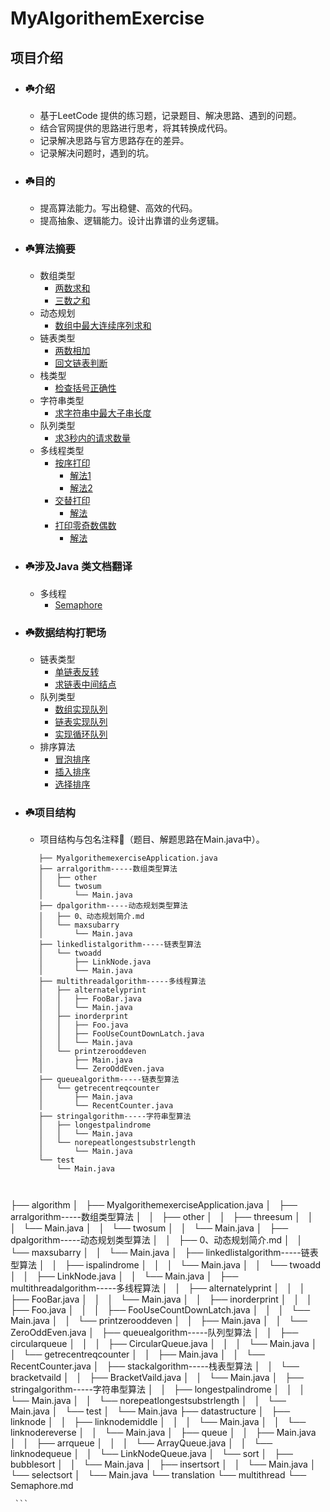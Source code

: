 # MyAlgorithemExercise

## 项目介绍
* ### ☘️介绍
     * 基于LeetCode 提供的练习题，记录题目、解决思路、遇到的问题。
     * 结合官网提供的思路进行思考，将其转换成代码。
     * 记录解决思路与官方思路存在的差异。
     * 记录解决问题时，遇到的坑。
        
* ### ☘️目的
     * 提高算法能力。写出稳健、高效的代码。
     * 提高抽象、逻辑能力。设计出靠谱的业务逻辑。 
     
* ### ☘️算法摘要
     * 数组类型
        * [两数求和](src/main/java/com/zhengjianbin/algorithm/arralgorithm/twosum/Main.java)
        * [三数之和](src/main/java/com/zhengjianbin/algorithm/arralgorithm/threesum/Main.java)     
     * 动态规划
        * [数组中最大连续序列求和](src/main/java/com/zhengjianbin/algorithm/dpalgorithm/maxsubarry/Main.java)
     * 链表类型
        * [两数相加](src/main/java/com/zhengjianbin/algorithm/linkedlistalgorithm/twoadd/Main.java)
        * [回文链表判断](src/main/java/com/zhengjianbin/algorithm/linkedlistalgorithm/ispalindrome/Main.java)
     * 栈类型
        * [检查括号正确性](src/main/java/com/zhengjianbin/algorithm/stackalgorithm/bracketvaild/BracketVaild.java)
     * 字符串类型
        * [求字符串中最大子串长度](src/main/java/com/zhengjianbin/algorithm/stringalgorithm/norepeatlongestsubstrlength/Main.java)
     * 队列类型
        * [求3秒内的请求数量](src/main/java/com/zhengjianbin/algorithm/queuealgorithm/getrecentreqcounter/Main.java)
     * 多线程类型
         * [按序打印](src/main/java/com/zhengjianbin/algorithm/multithreadalgorithm/inorderprint/Main.java)
            * [解法1](src/main/java/com/zhengjianbin/algorithm/multithreadalgorithm/inorderprint/Foo.java)
            * [解法2](src/main/java/com/zhengjianbin/algorithm/multithreadalgorithm/inorderprint/FooUseCountDownLatch.java)
         * [交替打印](src/main/java/com/zhengjianbin/algorithm/multithreadalgorithm/alternatelyprint/Main.java) 
            * [解法](src/main/java/com/zhengjianbin/algorithm/multithreadalgorithm/alternatelyprint/FooBar.java)
         * [打印零奇数偶数](src/main/java/com/zhengjianbin/algorithm/multithreadalgorithm/printzerooddeven/Main.java)
            * [解法](src/main/java/com/zhengjianbin/algorithm/multithreadalgorithm/printzerooddeven/ZeroOddEven.java)

* ### ☘️涉及Java 类文档翻译
     * 多线程
       * [Semaphore](src/main/java/com/zhengjianbin/translation/multithread/Semaphore.md)

* ### ☘️数据结构打靶场
     * 链表类型
       * [单链表反转](src/main/java/com/zhengjianbin/datastructure/linknode/linknodereverse/Main.java)
       * [求链表中间结点](src/main/java/com/zhengjianbin/datastructure/linknode/linknodemiddle/Main.java)
     * 队列类型
       * [数组实现队列](src/main/java/com/zhengjianbin/datastructure/queue/arrqueue/ArrayQueue.java)
       * [链表实现队列](src/main/java/com/zhengjianbin/datastructure/queue/linknodequeue/LinkNodeQueue.java)
       * [实现循环队列](src/main/java/com/zhengjianbin/algorithm/queuealgorithm/circularqueue/Main.java)
     * 排序算法
       * [冒泡排序](src/main/java/com/zhengjianbin/datastructure/sort/bubblesort/Main.java)
       * [插入排序](src/main/java/com/zhengjianbin/datastructure/sort/insertsort/Main.java)
       * [选择排序](src/main/java/com/zhengjianbin/datastructure/sort/selectsort/Main.java)

* ### ☘️项目结构
     * 项目结构与包名注释🌴（题目、解题思路在Main.java中）。
     ```
        ├── MyalgorithemexerciseApplication.java
        ├── arralgorithm-----数组类型算法
        │   ├── other
        │   └── twosum
        │       └── Main.java
        ├── dpalgorithm-----动态规划类型算法
        │   ├── 0、动态规划简介.md
        │   └── maxsubarry
        │       └── Main.java
        ├── linkedlistalgorithm-----链表型算法
        │   └── twoadd
        │       ├── LinkNode.java
        │       └── Main.java
        ├── multithreadalgorithm-----多线程算法
        │   ├── alternatelyprint
        │   │   ├── FooBar.java
        │   │   └── Main.java
        │   ├── inorderprint
        │   │   ├── Foo.java
        │   │   ├── FooUseCountDownLatch.java
        │   │   └── Main.java
        │   └── printzerooddeven
        │       ├── Main.java
        │       └── ZeroOddEven.java
        ├── queuealgorithm-----链表型算法
        │   └── getrecentreqcounter
        │       ├── Main.java
        │       └── RecentCounter.java
        ├── stringalgorithm-----字符串型算法
        │   ├── longestpalindrome
        │   │   └── Main.java
        │   └── norepeatlongestsubstrlength
        │       └── Main.java
        └── test
            └── Main.java
            
            
 ├── algorithm
 │   ├── MyalgorithemexerciseApplication.java
 │   ├── arralgorithm-----数组类型算法
 │   │   ├── other
 │   │   ├── threesum
 │   │   │   └── Main.java
 │   │   └── twosum
 │   │       └── Main.java
 │   ├── dpalgorithm-----动态规划类型算法
 │   │   ├── 0、动态规划简介.md
 │   │   └── maxsubarry
 │   │       └── Main.java
 │   ├── linkedlistalgorithm-----链表型算法
 │   │   ├── ispalindrome
 │   │   │   └── Main.java
 │   │   └── twoadd
 │   │       ├── LinkNode.java
 │   │       └── Main.java
 │   ├── multithreadalgorithm-----多线程算法
 │   │   ├── alternatelyprint
 │   │   │   ├── FooBar.java
 │   │   │   └── Main.java
 │   │   ├── inorderprint
 │   │   │   ├── Foo.java
 │   │   │   ├── FooUseCountDownLatch.java
 │   │   │   └── Main.java
 │   │   └── printzerooddeven
 │   │       ├── Main.java
 │   │       └── ZeroOddEven.java
 │   ├── queuealgorithm-----队列型算法
 │   │   ├── circularqueue
 │   │   │   ├── CircularQueue.java
 │   │   │   └── Main.java
 │   │   └── getrecentreqcounter
 │   │       ├── Main.java
 │   │       └── RecentCounter.java
 │   ├── stackalgorithm-----栈表型算法
 │   │   └── bracketvaild
 │   │       ├── BracketVaild.java
 │   │       └── Main.java
 │   ├── stringalgorithm-----字符串型算法
 │   │   ├── longestpalindrome
 │   │   │   └── Main.java
 │   │   └── norepeatlongestsubstrlength
 │   │       └── Main.java
 │   └── test
 │       └── Main.java
 ├── datastructure
 │   ├── linknode
 │   │   ├── linknodemiddle
 │   │   │   └── Main.java
 │   │   └── linknodereverse
 │   │       └── Main.java
 │   ├── queue
 │   │   ├── Main.java
 │   │   ├── arrqueue
 │   │   │   └── ArrayQueue.java
 │   │   └── linknodequeue
 │   │       └── LinkNodeQueue.java
 │   └── sort
 │       ├── bubblesort
 │       │   └── Main.java
 │       ├── insertsort
 │       │   └── Main.java
 │       └── selectsort
 │           └── Main.java
 └── translation
     └── multithread
         └── Semaphore.md
           
            
     ```  